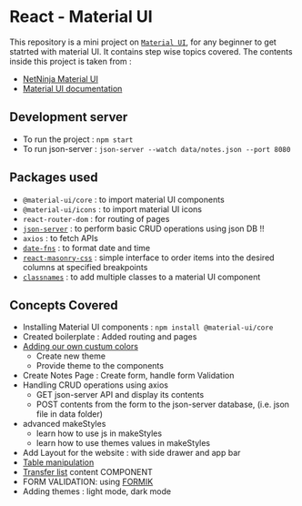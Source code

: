 # React - Material UI
This repository is a mini project on [`Material UI`](https://material-ui.com/getting-started/installation/), for any beginner to get statrted with material UI. It contains step wise topics covered. The contents inside this project is taken from :
- [NetNinja Material UI](https://www.youtube.com/playlist?list=PL4cUxeGkcC9gjxLvV4VEkZ6H6H4yWuS58)
- [Material UI documentation](https://material-ui.com/)

## Development server
- To run the project : `npm start`
- To run json-server : `json-server --watch data/notes.json --port 8080`

## Packages used
- `@material-ui/core` : to import material UI components
- `@material-ui/icons` : to import material UI icons
- `react-router-dom` : for routing of pages
- [`json-server`](https://www.npmjs.com/package/json-server) : to perform basic CRUD operations using json DB !!
- `axios` : to fetch APIs
- [`date-fns`](https://www.npmjs.com/package/date-fns) : to format date and time
- [`react-masonry-css`](https://www.npmjs.com/package/react-masonry-css) : simple interface to order items into the desired columns at specified breakpoints
- [`classnames`](https://www.npmjs.com/package/classnames) : to add multiple classes to a material UI component

## Concepts Covered
- Installing Material UI components : `npm install @material-ui/core`
- Created boilerplate : Added routing and pages
- [Adding our own custum colors](https://material-ui.com/customization/theming/)
  - Create new theme
  - Provide theme to the components
- Create Notes Page : Create form, handle form Validation
- Handling CRUD operations using axios 
  - GET json-server API and display its contents
  - POST contents from the form to the json-server database, (i.e. json file in data folder)
- advanced makeStyles
  - learn how to use js in makeStyles
  - learn how to use themes values in makeStyles
- Add Layout for the website : with side drawer and app bar
- [Table manipulation](https://material-ui.com/components/tables/)
- [Transfer list](https://material-ui.com/components/transfer-list/) content COMPONENT
- FORM VALIDATION: using [FORMIK](https://formik.org/docs/overview)
- Adding themes : light mode, dark mode